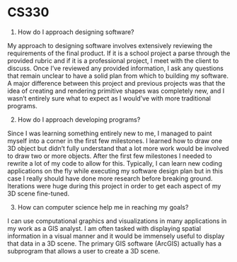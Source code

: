 # CS330
1.	How do I approach designing software?

My approach to designing software involves extensively reviewing the requirements of the final product. If it is a school project a parse through the provided rubric and if it is a professional project, I meet with the client to discuss. Once I’ve reviewed any provided information, I ask any questions that remain unclear to have a solid plan from which to building my software. A major difference between this project and previous projects was that the idea of creating and rendering primitive shapes was completely new, and I wasn’t entirely sure what to expect as I would’ve with more traditional programs.

2.	How do I approach developing programs?

Since I was learning something entirely new to me, I managed to paint myself into a corner in the first few milestones. I learned how to draw one 3D object but didn’t fully understand that a lot more work would be involved to draw two or more objects. After the first few milestones I needed to rewrite a lot of my code to allow for this. Typically, I can learn new coding applications on the fly while executing my software design plan but in this case I really should have done more research before breaking ground. Iterations were huge during this project in order to get each aspect of my 3D scene fine-tuned.

3.	How can computer science help me in reaching my goals?

I can use computational graphics and visualizations in many applications in my work as a GIS analyst. I am often tasked with displaying spatial information in a visual manner and it would be immensely useful to display that data in a 3D scene. The primary GIS software (ArcGIS) actually has a subprogram that allows a user to create a 3D scene.
